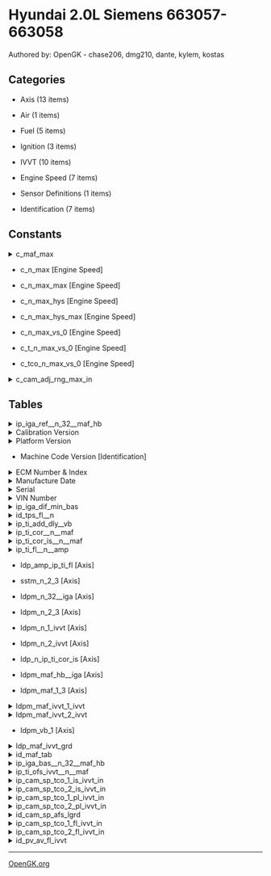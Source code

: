 # Hyundai 2.0L Siemens 663057-663058

Authored by: OpenGK - chase206, dmg210, dante, kylem, kostas


## Categories

- Axis (13 items)

- Air (1 items)

- Fuel (5 items)

- Ignition (3 items)

- IVVT (10 items)

- Engine Speed (7 items)

- Sensor Definitions (1 items)

- Identification (7 items)




## Constants


<details>
	<summary>c_maf_max</summary>

	Maximum MAF Value

</details>



- c_n_max [Engine Speed]



- c_n_max_max [Engine Speed]



- c_n_max_hys [Engine Speed]



- c_n_max_hys_max [Engine Speed]



- c_n_max_vs_0 [Engine Speed]



- c_t_n_max_vs_0 [Engine Speed]



- c_tco_n_max_vs_0 [Engine Speed]



<details>
	<summary>c_cam_adj_rng_max_in</summary>

	C_CAM_ADJ_RNG_MAX_IN

Constant Camshaft Adjust Range Max Intake

</details>



## Tables


<details>
-	<summary>ip_iga_ref__n_32__maf_hb</summary>

	Index: 111
   111:     
Reference IGA calculation

            IP_IGA_REF[°CRK] = f(N_32[rpm], MAF_HB[mg/stg])

</details>



<details>
-	<summary>Calibration Version</summary>

	This should match the XDF file version.

</details>



<details>
-	<summary>Platform Version</summary>

	Chassis/Year/Region/Engine

May be used by NGM to identify tune parameters. Example being "Stg2_310I" indicating Stage 2 310.

</details>



- Machine Code Version [Identification]



<details>
-	<summary>ECM Number & Index</summary>

	Printed on ECM label

</details>



<details>
-	<summary>Manufacture Date</summary>

	Printed on ECM label

</details>



<details>
-	<summary>Serial</summary>

	Last 4 digits are printed on ECM label

</details>



<details>
-	<summary>VIN Number</summary>

	May be blank with zeros or ÿ for years 2002-2004.

</details>



<details>
-	<summary>ip_iga_dif_min_bas</summary>

	Index: 102
   102:     
Minimum Ignition Angle

            IP_IGA_DIF_MIN_BAS[°CRK] = f(N_32[rpm], MAF_HB[mg/stk])

</details>



<details>
-	<summary>id_tps_fl__n</summary>

	Index: 31
Throttle angle variables

            ID_TPS_FL[°TPS] = f(N[rpm])

</details>



<details>
-	<summary>ip_ti_add_dly__vb</summary>

	Index: 211  
Injector dead time correction

kf  22: ip_ti_add_dly__vb
            IP_TI_ADD_DLY[ms] = f(VB[V])

</details>



<details>
-	<summary>ip_ti_cor__n__maf</summary>

	Index: 151
   151:      
Correction factor basic injection time

            IP_TI_COR[-] = f(N[rpm], MAF[mg/stk])

</details>



<details>
-	<summary>ip_ti_cor_is__n__maf</summary>

	Index: 152  kf   2: ip_ti_cor_is__n__maf

Correction factor basic injection time in IS (Idle)

            IP_TI_COR_IS[-] = f(N[rpm], MAF[mg/stk])


</details>



<details>
-	<summary>ip_ti_fl__n__amp</summary>

	Index: 625  kf  26: ip_ti_fl__n__amp

            IP_TI_FL[-] = f(N[rpm], AMP[hPA])

</details>



- ldp_amp_ip_ti_fl [Axis]



- sstm_n_2_3 [Axis]



- ldpm_n_32__iga [Axis]



- ldpm_n_2_3 [Axis]



- ldpm_n_1_ivvt [Axis]



- ldpm_n_2_ivvt [Axis]



- ldp_n_ip_ti_cor_is [Axis]



- ldpm_maf_hb__iga [Axis]



- ldpm_maf_1_3 [Axis]



<details>
-	<summary>ldpm_maf_ivvt_1_ivvt</summary>

	milligrams per stroke

</details>



<details>
-	<summary>ldpm_maf_ivvt_2_ivvt</summary>

	milligrams per stroke

</details>



- ldpm_vb_1 [Axis]



<details>
-	<summary>ldp_maf_ivvt_grd</summary>

	milligrams per stroke

</details>



<details>
-	<summary>id_maf_tab</summary>

	Index: 3
Intake Manifold Model

            ID_MAF_TAB[kg/h]

</details>



<details>
-	<summary>ip_iga_bas__n_32__maf_hb</summary>

	Index: 109
   109:     
Basic IGA calculation

            IP_IGA_BAS[°CRK] = f(N_32[rpm], MAF_HB[mg/stg])

</details>



<details>
-	<summary>ip_ti_ofs_ivvt__n__maf</summary>

	Index: 381  TI : ip_ti_ofs_ivvt__n__maf
Offset Injection time at TCO2
            IP_TI_OFS_IVVT[-] = f(N[rpm]), f(MAF[mg/stk])

</details>



<details>
-	<summary>ip_cam_sp_tco_1_is_ivvt_in</summary>

	Index: 388  TI :IP_CAM_SP_TCO_1_IS_IVVT_IN
Target spread for TCO_1, idle, intake camshaft
           IP_CAM_SP_TCO_1_IS_IVVT_IN[°CRK] = f(N[rpm], MAF_IVVT[mg/stk])

</details>



<details>
-	<summary>ip_cam_sp_tco_2_is_ivvt_in</summary>

	Index: 389  TI :IP_CAM_SP_TCO_2_IS_IVVT_IN
Target spread for TCO_2, idle, intake camshaft
           IP_CAM_SP_TCO_2_IS_IVVT_IN[°CRK] = f(N[rpm], MAF_IVVT[mg/stk])

</details>



<details>
-	<summary>ip_cam_sp_tco_1_pl_ivvt_in</summary>

	Index: 391  TI :IP_CAM_SP_TCO_1_PL_IVVT_IN
Target spread for TCO_1, part load, intake camshaft
           IP_CAM_SP_TCO_1_PL_IVVT_IN[°CRK] = f(N[rpm], MAF_IVVT[mg/stk])

</details>



<details>
-	<summary>ip_cam_sp_tco_2_pl_ivvt_in</summary>

	Index: 392  TI :IP_CAM_SP_TCO_2_PL_IVVT_IN
Target spread for TCO_2, part load, intake camshaft
           IP_CAM_SP_TCO_2_PL_IVVT_IN[°CRK] = f(N[rpm], MAF_IVVT[mg/stk])

</details>



<details>
-	<summary>id_cam_sp_afs_lgrd</summary>

	Index: 397  TI : ID_CAM_SP_AFS_LGRD
Maximum allowed gradient into overlap direction, in and ex
           ID_CAM_SP_AFS_LGRD[°CRK] = f(N[1/min], MAF[mg/stk])

</details>



<details>
-	<summary>ip_cam_sp_tco_1_fl_ivvt_in</summary>

	Index 395: IP_CAM_SP_TCO_1_FL_IVVT_IN          
            Target spread at TCO_1, high load, intake camshaft
             IP_CAM_SP_TCO_1_FL_IVVT_IN[°CRK] = f(N[rpm])

</details>



<details>
-	<summary>ip_cam_sp_tco_2_fl_ivvt_in</summary>

	Index 396: IP_CAM_SP_TCO_2_FL_IVVT_IN          
            Target spread at TCO_2, high load, intake camshaft
             IP_CAM_SP_TCO_2_FL_IVVT_IN[°CRK] = f(N[rpm])

</details>



<details>
-	<summary>id_pv_av_fl_ivvt</summary>

	Index: 394  IVVT: ID_PV_AV_FL_IVVT
            PV-threshold to control IVVT at high load
            ID_PV_AV_FL_IVVT[%] = f(N[rpm])

</details>



---
[OpenGK.org](https://opengk.org)